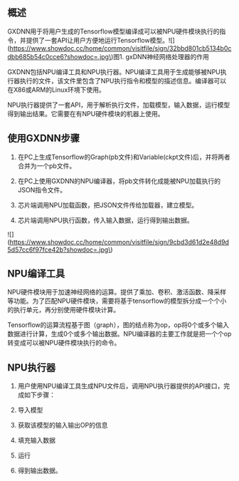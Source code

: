 ## 概述

GXDNN用于将用户生成的Tensorflow模型编译成可以被NPU硬件模块执行的指令，并提供了一套API让用户方便地运行Tensorflow模型。![](https://www.showdoc.cc/home/common/visitfile/sign/32bbd801cb5134b0cdbb685b54c0cce6?showdoc=.jpg\)图1. gxDNN神经网络处理器的作用

GXDNN包括NPU编译工具和NPU执行器。NPU编译工具用于生成能够被NPU执行器执行的文件，该文件里包含了NPU执行指令和模型的描述信息。编译器可以在X86或ARM的Linux环境下使用。

NPU执行器提供了一套API，用于解析执行文件，加载模型，输入数据，运行模型得到输出结果。它需要在有NPU硬件模块的机器上使用。

## 使用GXDNN步骤

1. 在PC上生成Tensorflow的Graph\(pb文件\)和Variable\(ckpt文件\)后，并将两者合并为一个pb文件。

2. 在PC上使用GXDNN的NPU编译器，将pb文件转化成能被NPU加载执行的JSON指令文件。

3. 芯片端调用NPU加载函数，把JSON文件传给加载器，建立模型。

4. 芯片端调用NPU执行函数，传入输入数据，运行得到输出数据。

![](https://www.showdoc.cc/home/common/visitfile/sign/9cbd3d61d2e48d9d5d57cc6f97fce42b?showdoc=.jpg\)

## NPU编译工具

NPU硬件模块用于加速神经网络的运算。提供了乘加、卷积、激活函数、降采样等功能。为了匹配NPU硬件模块，需要将基于tensorflow的模型拆分成一个个小的执行单元，再分别使用硬件模块计算。

Tensorflow的运算流程基于图（graph），图的结点称为op，op将0个或多个输入数据进行计算，生成0个或多个输出数据。NPU编译器的主要工作就是把一个个op转变成可以被NPU硬件模块执行的命令。

## NPU执行器

1. 用户使用NPU编译工具生成NPU文件后，调用NPU执行器提供的API接口，完成如下步骤：

2. 导入模型

3. 获取该模型的输入输出OP的信息

4. 填充输入数据

5. 运行

6. 得到输出数据。




